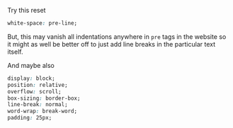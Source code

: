 Try this reset

```css
white-space: pre-line;
```

But, this may vanish all indentations anywhere in `pre` tags in the website so it might as well be better off to just add line breaks in the particular text itself.

And maybe also

```css
display: block;
position: relative;
overflow: scroll;
box-sizing: border-box;
line-break: normal;
word-wrap: break-word;
padding: 25px;
```
